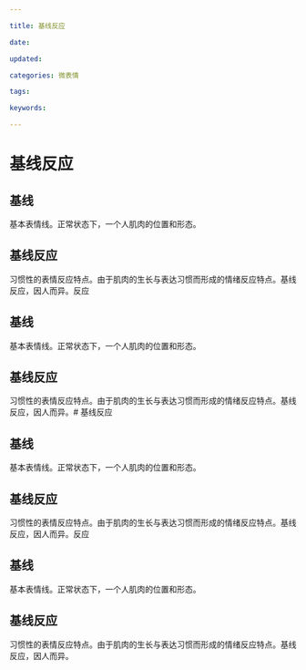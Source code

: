 ```yaml
---

title: 基线反应

date: 

updated: 

categories: 微表情

tags: 

keywords: 

---
```

# 基线反应

## 基线

基本表情线。正常状态下，一个人肌肉的位置和形态。

 

## 基线反应

习惯性的表情反应特点。由于肌肉的生长与表达习惯而形成的情绪反应特点。基线反应，因人而异。反应

## 基线

基本表情线。正常状态下，一个人肌肉的位置和形态。

 

## 基线反应

习惯性的表情反应特点。由于肌肉的生长与表达习惯而形成的情绪反应特点。基线反应，因人而异。# 基线反应

## 基线

基本表情线。正常状态下，一个人肌肉的位置和形态。

 

## 基线反应

习惯性的表情反应特点。由于肌肉的生长与表达习惯而形成的情绪反应特点。基线反应，因人而异。反应

## 基线

基本表情线。正常状态下，一个人肌肉的位置和形态。

 

## 基线反应

习惯性的表情反应特点。由于肌肉的生长与表达习惯而形成的情绪反应特点。基线反应，因人而异。